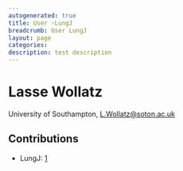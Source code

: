 ```yaml
---
autogenerated: true
title: User ›LungJ
breadcrumb: User LungJ
layout: page
categories: 
description: test description
---
```


# Lasse Wollatz

University of Southampton, L.Wollatz@soton.ac.uk

## Contributions

  - LungJ: [1](http://imagej.net/LungJ)
